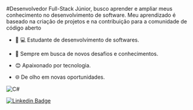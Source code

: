 

#Desenvolvedor Full-Stack Júnior, busco aprender e ampliar meus conhecimento no desenvolvimento de software.
Meu aprendizado é baseado na criação de projetos e na contribuição para a comunidade de código aberto

 - 👨 💻 Estudante de desenvolvimento de softwares.
 
 - 🤝 Sempre em busca de novos desafios e conhecimentos.
 
 - 😊 Apaixonado por tecnologia. 
 
 - 🌐 De olho em novas oportunidades.
  
  ![C#](https://seeklogo.com/images/C/c-sharp-c-logo-02F17714BA-seeklogo.com.png)

 [![Linkedin Badge](https://img.shields.io/badge/linkedin-%230077B5.svg?&style=for-the-badge&logo=linkedin&logoColor=white&color=black&link=https://www.linkedin.com/in/jose-leandro-v-b60904130/)](https://www.linkedin.com/in/jose-leandro-v-b60904130/)

